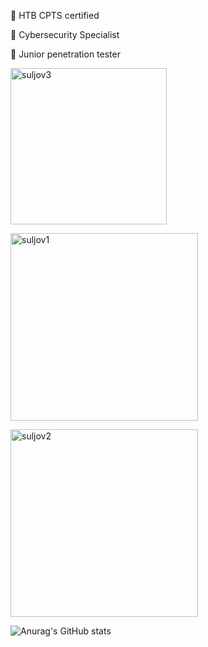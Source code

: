 💎 HTB CPTS certified

💎 Cybersecurity Specialist

💎 Junior penetration tester

[<img src="https://academy.hackthebox.com/storage/badges/htb-certified-penetration-testing-specialist.png" alt="suljov3" style="width: 250px;">](https://academy.hackthebox.com/achievement/badge/1521418b-35d8-11ee-acfc-bea50ffe6cb4)

[<img src="https://www.hackthebox.eu/badge/image/432163" alt="suljov1" style="width: 300px;">](https://www.hackthebox.eu/home/users/profile/432163)

[<img src="https://tryhackme-badges.s3.amazonaws.com/suljov.png" alt="suljov2" style="width: 300px;">](https://tryhackme.com/p/suljov)


![Anurag's GitHub stats](https://github-readme-stats.vercel.app/api?username=suljov&show_icons=true&theme=dracula)


